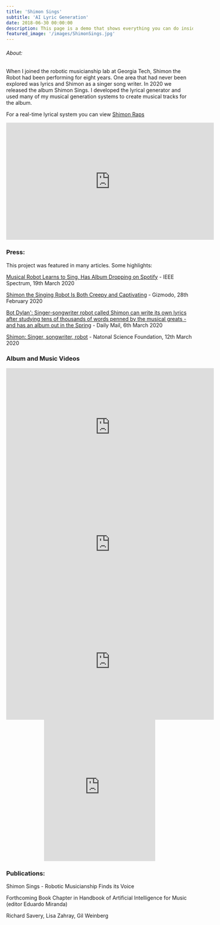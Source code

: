 ```yaml
---
title: 'Shimon Sings'
subtitle: 'AI Lyric Generation'
date: 2018-06-30 00:00:00
description: This page is a demo that shows everything you can do inside portfolio and blog posts.
featured_image: '/images/ShimonSings.jpg'
---
```


###### About:
When I joined the robotic musicianship lab at Georgia Tech, Shimon the Robot had been performing for eight years. One area that had never been explored was lyrics and Shimon as a singer song writer. In 2020 we released the album Shimon Sings. I developed the lyrical generator and used many of my musical generation systems to create musical tracks for the album.

For a real-time lyrical system you can view [Shimon Raps](www.richardsavery.com/shimonraps)

<iframe width="560" height="315" src="https://www.youtube.com/embed/BOck0kPtlfk" frameborder="0" allow="accelerometer; autoplay; encrypted-media; gyroscope; picture-in-picture" allowfullscreen></iframe>

### Press:
This project was featured in many articles. Some highlights:

[Musical Robot Learns to Sing, Has Album Dropping on Spotify](https://spectrum.ieee.org/automaton/robotics/robotics-software/musical-robot-shimon-sing-album-dropping-on-spotify) - IEEE Spectrum, 19th March 2020

[Shimon the Singing Robot Is Both Creepy and Captivating](https://gizmodo.com/shimon-the-singing-robot-is-both-creepy-and-captivating-1841979077) - Gizmodo, 28th February 2020

[Bot Dylan': Singer-songwriter robot called Shimon can write its own lyrics after studying tens of thousands of words penned by the musical greats - and has an album out in the Spring](https://www.dailymail.co.uk/sciencetech/article-8083433/Singer-songwriter-robot-called-Schimon-write-lyrics.html) - Daily Mail, 6th March 2020

[Shimon: Singer, songwriter, robot](https://www.youtube.com/watch?v=Ufk9Fv4h4Ao) - Natonal Science Foundation, 12th March 2020

### Album and Music Videos
<iframe width="560" height="315" src="https://www.youtube.com/embed/wcft3gcspzs" frameborder="0" allow="accelerometer; autoplay; encrypted-media; gyroscope; picture-in-picture" allowfullscreen></iframe>

<iframe width="560" height="315" src="https://www.youtube.com/embed/CtESlHUNsTo" frameborder="0" allow="accelerometer; autoplay; encrypted-media; gyroscope; picture-in-picture" allowfullscreen></iframe>

<iframe width="560" height="315" src="https://www.youtube.com/embed/sHl-Cg2KDbg" frameborder="0" allow="accelerometer; autoplay; encrypted-media; gyroscope; picture-in-picture" allowfullscreen></iframe>


<center>
<iframe src="https://open.spotify.com/embed/album/49mqgxoLXFGP5NnBB5PQAU" width="300" height="380" frameborder="0" allowtransparency="true" allow="encrypted-media"></iframe></center>

### Publications:
 Shimon Sings - Robotic Musicianship Finds its Voice

 Forthcoming Book Chapter in Handbook of Artificial Intelligence for Music (editor Eduardo Miranda)

 Richard Savery, Lisa Zahray, Gil Weinberg
